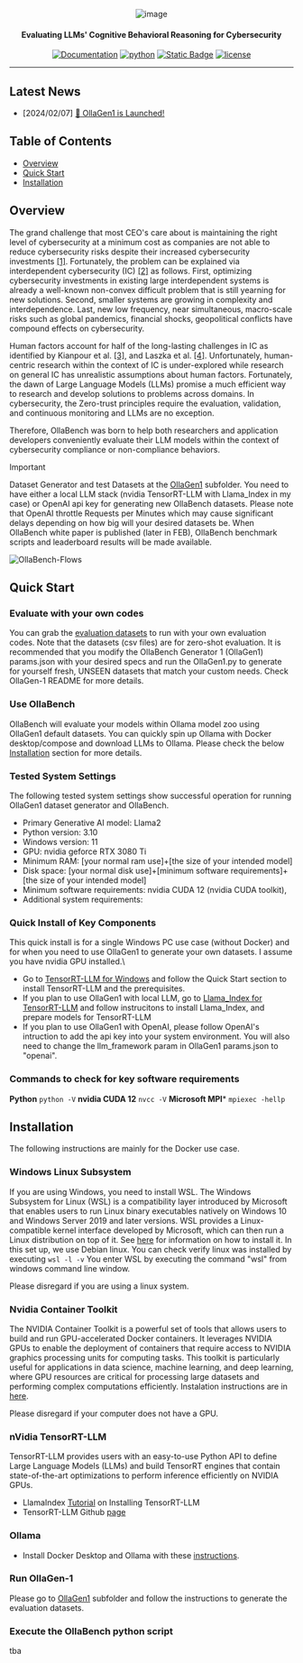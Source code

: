 <div align="center">

![image](https://github.com/Cybonto/OllaBench/assets/83996716/ea27ca1c-aad4-4d1e-8e42-73d071a02538)

<h4> Evaluating LLMs' Cognitive Behavioral Reasoning for Cybersecurity</h4>

[![Documentation](https://img.shields.io/badge/docs-latest-brightgreen.svg?style=flat)]()
[![python](https://img.shields.io/badge/python-3.10-green)]()
[![Static Badge](https://img.shields.io/badge/release-0.1-green?style=flat&color=green)]()
[![license](https://img.shields.io/badge/license-Apache%202-blue)](./LICENSE)

---
<div align="left">

## Latest News
* [2024/02/07] [🚀 OllaGen1 is Launched!](https://github.com/Cybonto/OllaBench/tree/main/OllaGen1)

## Table of Contents
- [Overview](#overview)
- [Quick Start](#quick-start)
- [Installation](#installation)

## Overview
The grand challenge that most CEO's care about is maintaining the right level of cybersecurity at a minimum cost as companies are not able to reduce cybersecurity risks despite their increased cybersecurity investments [[1]](https://www.qbusiness.pl/uploads/Raporty/globalrisk2021.pdf). Fortunately, the problem can be explained via interdependent cybersecurity (IC) [[2]](https://www.nber.org/system/files/working_papers/w8871/w8871.pdf) as follows. First, optimizing cybersecurity investments in existing large interdependent systems is already a well-known non-convex difficult problem that is still yearning for new solutions. Second, smaller systems are growing in complexity and interdependence. Last, new low frequency, near simultaneous, macro-scale risks such as global pandemics, financial shocks, geopolitical conflicts have compound effects on cybersecurity.

Human factors account for half of the long-lasting challenges in IC as identified by Kianpour et al. [[3]](https://www.mdpi.com/2071-1050/13/24/13677), and Laszka et al. [[4]](http://real.mtak.hu/21924/1/Buttyan4.pdf). Unfortunately, human-centric research within the context of IC is under-explored while research on general IC has unrealistic assumptions about human factors. Fortunately, the dawn of Large Language Models (LLMs) promise a much efficient way to research and develop solutions to problems across domains. In cybersecurity, the Zero-trust principles require the evaluation, validation, and continuous monitoring and LLMs are no exception.

Therefore, OllaBench was born to help both researchers and application developers conveniently evaluate their LLM models within the context of cybersecurity compliance or non-compliance behaviors.


> [!IMPORTANT]
> Dataset Generator and test Datasets at the [OllaGen1](https://github.com/Cybonto/OllaBench/tree/main/OllaGen-1) subfolder.
> You need to have either a local LLM stack (nvidia TensorRT-LLM with Llama_Index in my case) or OpenAI api key for generating new OllaBench datasets. Please note that OpenAI throttle Requests per Minutes which may cause significant delays depending on how big will your desired datasets be.
> When OllaBench white paper is published (later in FEB), OllaBench benchmark scripts and leaderboard results will be made available.


![OllaBench-Flows](https://github.com/Cybonto/OllaBench/assets/83996716/e001451d-9978-4de1-b35c-7eaad3602f22)


## Quick Start
### Evaluate with your own codes
You can grab the [evaluation datasets](https://github.com/Cybonto/OllaBench/tree/main/OllaGen-1) to run with your own evaluation codes. Note that the datasets (csv files) are for zero-shot evaluation. It is recommended that you modify the OllaBench Generator 1 (OllaGen1) params.json with your desired specs and run the OllaGen1.py to generate for yourself fresh, UNSEEN datasets that match your custom needs. Check OllaGen-1 README for more details.
### Use OllaBench
OllaBench will evaluate your models within Ollama model zoo using OllaGen1 default datasets. You can quickly spin up Ollama with Docker desktop/compose and download LLMs to Ollama. Please check the below [Installation](#installation) section for more details.
### Tested System Settings
The following tested system settings show successful operation for running OllaGen1 dataset generator and OllaBench.
- Primary Generative AI model: Llama2
- Python version: 3.10
- Windows version: 11
- GPU: nvidia geforce RTX 3080 Ti
- Minimum RAM: [your normal ram use]+[the size of your intended model]
- Disk space: [your normal disk use]+[minimum software requirements]+[the size of your intended model]
- Minimum software requirements: nvidia CUDA 12 (nvidia CUDA toolkit), 
- Additional system requirements:
### Quick Install of Key Components
This quick install is for a single Windows PC use case (without Docker) and for when you need to use OllaGen1 to generate your own datasets. I assume you have nvidia GPU installed.\
- Go to [TensorRT-LLM for Windows](https://github.com/NVIDIA/TensorRT-LLM/blob/main/windows/README.md) and follow the Quick Start section to install TensorRT-LLM and the prerequisites.
- If you plan to use OllaGen1 with local LLM, go to [Llama_Index for TensorRT-LLM](https://docs.llamaindex.ai/en/stable/examples/llm/nvidia_tensorrt.html) and follow instrucitons to install Llama_Index, and prepare models for TensorRT-LLM
- If you plan to use OllaGen1 with OpenAI, please follow OpenAI's intruction to add the api key into your system environment. You will also need to change the llm_framework param in OllaGen1 params.json to "openai".

### Commands to check for key software requirements
**Python**
`python -V`
**nvidia CUDA 12**
`nvcc -V`
**Microsoft MPI***
`mpiexec -hellp`

## Installation
The following instructions are mainly for the Docker use case.
### Windows Linux Subsystem
If you are using Windows, you need to install WSL. The Windows Subsystem for Linux (WSL) is a compatibility layer introduced by Microsoft that enables users to run Linux binary executables natively on Windows 10 and Windows Server 2019 and later versions. WSL provides a Linux-compatible kernel interface developed by Microsoft, which can then run a Linux distribution on top of it. See [here](https://learn.microsoft.com/en-us/windows/wsl/install) for information on how to install it. In this set up, we use Debian linux. You can check verify linux was installed by executing
`wsl -l -v`
You enter WSL by executing the command "wsl" from windows command line window.

Please disregard if you are using a linux system.

### Nvidia Container Toolkit
The NVIDIA Container Toolkit is a powerful set of tools that allows users to build and run GPU-accelerated Docker containers. It leverages NVIDIA GPUs to enable the deployment of containers that require access to NVIDIA graphics processing units for computing tasks. This toolkit is particularly useful for applications in data science, machine learning, and deep learning, where GPU resources are critical for processing large datasets and performing complex computations efficiently. Instalation instructions are in [here](https://docs.nvidia.com/datacenter/cloud-native/container-toolkit/latest/install-guide.html).

Please disregard if your computer does not have a GPU.

### nVidia TensorRT-LLM
TensorRT-LLM provides users with an easy-to-use Python API to define Large Language Models (LLMs) and build TensorRT engines that contain state-of-the-art optimizations to perform inference efficiently on NVIDIA GPUs.
- LlamaIndex [Tutorial](https://docs.llamaindex.ai/en/stable/examples/llm/nvidia_tensorrt.html) on Installing TensorRT-LLM
- TensorRT-LLM Github [page](https://github.com/NVIDIA/TensorRT-LLM/blob/main/README.md)

### Ollama
- Install Docker Desktop and Ollama with these [instructions](https://github.com/ollama/ollama).

### Run OllaGen-1
Please go to [OllaGen1](https://github.com/Cybonto/OllaBench/tree/main/OllaGen-1) subfolder and follow the instructions to generate the evaluation datasets.

### Execute the OllaBench python script
tba
